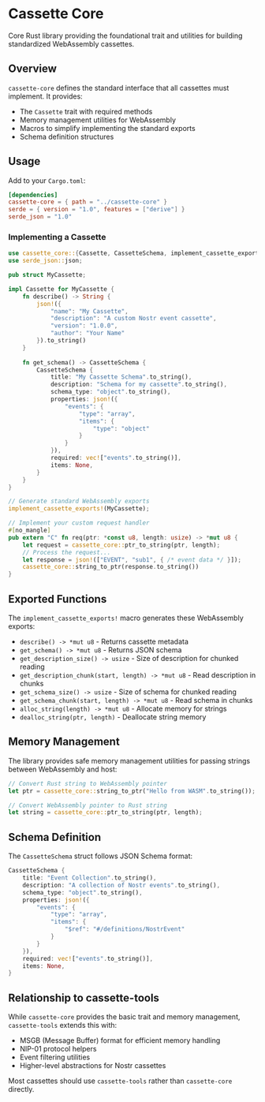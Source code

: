 # Cassette Core

Core Rust library providing the foundational trait and utilities for building standardized WebAssembly cassettes.

## Overview

`cassette-core` defines the standard interface that all cassettes must implement. It provides:
- The `Cassette` trait with required methods
- Memory management utilities for WebAssembly
- Macros to simplify implementing the standard exports
- Schema definition structures

## Usage

Add to your `Cargo.toml`:

```toml
[dependencies]
cassette-core = { path = "../cassette-core" }
serde = { version = "1.0", features = ["derive"] }
serde_json = "1.0"
```

### Implementing a Cassette

```rust
use cassette_core::{Cassette, CassetteSchema, implement_cassette_exports};
use serde_json::json;

pub struct MyCassette;

impl Cassette for MyCassette {
    fn describe() -> String {
        json!({
            "name": "My Cassette",
            "description": "A custom Nostr event cassette",
            "version": "1.0.0",
            "author": "Your Name"
        }).to_string()
    }
    
    fn get_schema() -> CassetteSchema {
        CassetteSchema {
            title: "My Cassette Schema".to_string(),
            description: "Schema for my cassette".to_string(),
            schema_type: "object".to_string(),
            properties: json!({
                "events": {
                    "type": "array",
                    "items": {
                        "type": "object"
                    }
                }
            }),
            required: vec!["events".to_string()],
            items: None,
        }
    }
}

// Generate standard WebAssembly exports
implement_cassette_exports!(MyCassette);

// Implement your custom request handler
#[no_mangle]
pub extern "C" fn req(ptr: *const u8, length: usize) -> *mut u8 {
    let request = cassette_core::ptr_to_string(ptr, length);
    // Process the request...
    let response = json!(["EVENT", "sub1", { /* event data */ }]);
    cassette_core::string_to_ptr(response.to_string())
}
```

## Exported Functions

The `implement_cassette_exports!` macro generates these WebAssembly exports:

- `describe() -> *mut u8` - Returns cassette metadata
- `get_schema() -> *mut u8` - Returns JSON schema
- `get_description_size() -> usize` - Size of description for chunked reading
- `get_description_chunk(start, length) -> *mut u8` - Read description in chunks
- `get_schema_size() -> usize` - Size of schema for chunked reading
- `get_schema_chunk(start, length) -> *mut u8` - Read schema in chunks
- `alloc_string(length) -> *mut u8` - Allocate memory for strings
- `dealloc_string(ptr, length)` - Deallocate string memory

## Memory Management

The library provides safe memory management utilities for passing strings between WebAssembly and host:

```rust
// Convert Rust string to WebAssembly pointer
let ptr = cassette_core::string_to_ptr("Hello from WASM".to_string());

// Convert WebAssembly pointer to Rust string
let string = cassette_core::ptr_to_string(ptr, length);
```

## Schema Definition

The `CassetteSchema` struct follows JSON Schema format:

```rust
CassetteSchema {
    title: "Event Collection".to_string(),
    description: "A collection of Nostr events".to_string(),
    schema_type: "object".to_string(),
    properties: json!({
        "events": {
            "type": "array",
            "items": {
                "$ref": "#/definitions/NostrEvent"
            }
        }
    }),
    required: vec!["events".to_string()],
    items: None,
}
```

## Relationship to cassette-tools

While `cassette-core` provides the basic trait and memory management, `cassette-tools` extends this with:
- MSGB (Message Buffer) format for efficient memory handling
- NIP-01 protocol helpers
- Event filtering utilities
- Higher-level abstractions for Nostr cassettes

Most cassettes should use `cassette-tools` rather than `cassette-core` directly.